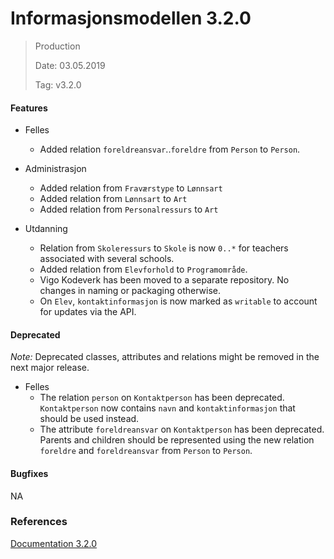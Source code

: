 # Informasjonsmodellen 3.2.0

> Production
>
> Date: 03.05.2019
>
> Tag: v3.2.0

#### Features

* Felles
    * Added relation `foreldreansvar`..`foreldre` from `Person` to `Person`.

* Administrasjon
    * Added relation from `Fraværstype` to `Lønnsart`
    * Added relation from `Lønnsart` to `Art`
    * Added relation from `Personalressurs` to `Art`

* Utdanning
    * Relation from `Skoleressurs` to `Skole` is now `0..*` for teachers associated with several
      schools.
    * Added relation from `Elevforhold` to `Programområde`.
    * Vigo Kodeverk has been moved to a separate repository.  No changes in naming or packaging otherwise.
    * On `Elev`, `kontaktinformasjon` is now marked as `writable` to account for updates via the API.

#### Deprecated

*Note:* Deprecated classes, attributes and relations might be removed in the next major release.

* Felles
    * The relation `person` on `Kontaktperson` has been deprecated.  `Kontaktperson` now contains
      `navn` and `kontaktinformasjon` that should be used instead.
    * The attribute `foreldreansvar` on `Kontaktperson` has been deprecated.  Parents and children
      should be represented using the new relation `foreldre` and `foreldreansvar` from `Person` to
      `Person`.

#### Bugfixes

NA

### References

[Documentation 3.2.0](https://informasjonsmodell.felleskomponent.no/?v=v3.2.0)